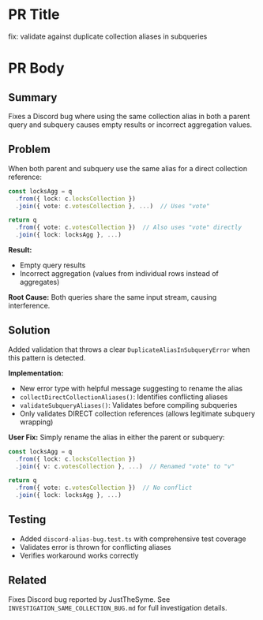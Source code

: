 # PR Title
fix: validate against duplicate collection aliases in subqueries

# PR Body

## Summary

Fixes a Discord bug where using the same collection alias in both a parent query and subquery causes empty results or incorrect aggregation values.

## Problem

When both parent and subquery use the same alias for a direct collection reference:

```typescript
const locksAgg = q
  .from({ lock: c.locksCollection })
  .join({ vote: c.votesCollection }, ...)  // Uses "vote"

return q
  .from({ vote: c.votesCollection })  // Also uses "vote" directly
  .join({ lock: locksAgg }, ...)
```

**Result:**
- Empty query results
- Incorrect aggregation (values from individual rows instead of aggregates)

**Root Cause:** Both queries share the same input stream, causing interference.

## Solution

Added validation that throws a clear `DuplicateAliasInSubqueryError` when this pattern is detected.

**Implementation:**
- New error type with helpful message suggesting to rename the alias
- `collectDirectCollectionAliases()`: Identifies conflicting aliases
- `validateSubqueryAliases()`: Validates before compiling subqueries
- Only validates DIRECT collection references (allows legitimate subquery wrapping)

**User Fix:**
Simply rename the alias in either the parent or subquery:

```typescript
const locksAgg = q
  .from({ lock: c.locksCollection })
  .join({ v: c.votesCollection }, ...)  // Renamed "vote" to "v"

return q
  .from({ vote: c.votesCollection })  // No conflict
  .join({ lock: locksAgg }, ...)
```

## Testing

- Added `discord-alias-bug.test.ts` with comprehensive test coverage
- Validates error is thrown for conflicting aliases
- Verifies workaround works correctly

## Related

Fixes Discord bug reported by JustTheSyme.
See `INVESTIGATION_SAME_COLLECTION_BUG.md` for full investigation details.
